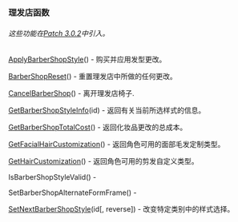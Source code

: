 ### 理发店函数

###### 这些功能在[Patch 3.0.2](https://wow.gamepedia.com/Patch_3.0.2)中引入。

[ApplyBarberShopStyle](https://wow.gamepedia.com/API_ApplyBarberShopStyle)\(\) - 购买并应用发型更改。

[BarberShopReset](https://wow.gamepedia.com/API_BarberShopReset)\(\) - 重置理发店中所做的任何更改。

[CancelBarberShop](https://wow.gamepedia.com/API_CancelBarberShop)\(\) - 离开理发店椅子.

[GetBarberShopStyleInfo](https://wow.gamepedia.com/API_GetBarberShopStyleInfo)\(id\) - 返回有关当前所选样式的信息。

[GetBarberShopTotalCost](https://wow.gamepedia.com/API_GetBarberShopTotalCost)\(\) - 返回化妆品更改的总成本。

[GetFacialHairCustomization](https://wow.gamepedia.com/API_GetFacialHairCustomization)\(\) - 返回角色可用的面部毛发定制类型。

[GetHairCustomization](https://wow.gamepedia.com/API_GetHairCustomization)\(\) - 返回角色可用的剪发自定义类型。

IsBarberShopStyleValid\(\) -

SetBarberShopAlternateFormFrame\(\) -

[SetNextBarberShopStyle](https://wow.gamepedia.com/API_SetNextBarberShopStyle)\(id\[, reverse\]\) - 改变特定类别中的样式选择。  


